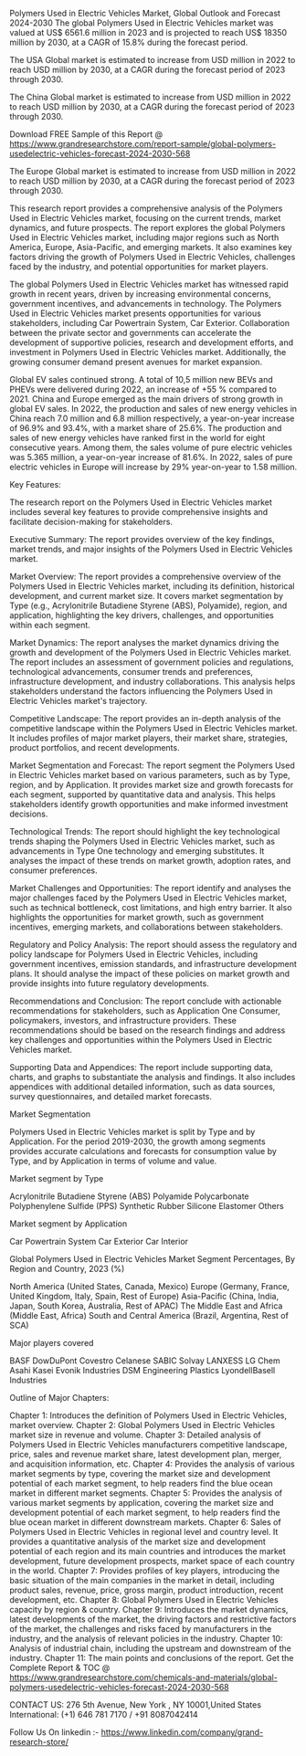 Polymers Used in Electric Vehicles Market, Global Outlook and Forecast 2024-2030
The global Polymers Used in Electric Vehicles market was valued at US$ 6561.6 million in 2023 and is projected to reach US$ 18350 million by 2030, at a CAGR of 15.8% during the forecast period.

The USA Global market is estimated to increase from USD million in 2022 to reach USD million by 2030, at a CAGR during the forecast period of 2023 through 2030.

The China Global market is estimated to increase from USD million in 2022 to reach USD million by 2030, at a CAGR during the forecast period of 2023 through 2030.

Download FREE Sample of this Report @ https://www.grandresearchstore.com/report-sample/global-polymers-usedelectric-vehicles-forecast-2024-2030-568

The Europe Global market is estimated to increase from USD million in 2022 to reach USD million by 2030, at a CAGR during the forecast period of 2023 through 2030.

This research report provides a comprehensive analysis of the Polymers Used in Electric Vehicles market, focusing on the current trends, market dynamics, and future prospects. The report explores the global Polymers Used in Electric Vehicles market, including major regions such as North America, Europe, Asia-Pacific, and emerging markets. It also examines key factors driving the growth of Polymers Used in Electric Vehicles, challenges faced by the industry, and potential opportunities for market players.

The global Polymers Used in Electric Vehicles market has witnessed rapid growth in recent years, driven by increasing environmental concerns, government incentives, and advancements in technology. The Polymers Used in Electric Vehicles market presents opportunities for various stakeholders, including Car Powertrain System, Car Exterior. Collaboration between the private sector and governments can accelerate the development of supportive policies, research and development efforts, and investment in Polymers Used in Electric Vehicles market. Additionally, the growing consumer demand present avenues for market expansion.

Global EV sales continued strong. A total of 10,5 million new BEVs and PHEVs were delivered during 2022, an increase of +55 % compared to 2021. China and Europe emerged as the main drivers of strong growth in global EV sales. In 2022, the production and sales of new energy vehicles in China reach 7.0 million and 6.8 million respectively, a year-on-year increase of 96.9% and 93.4%, with a market share of 25.6%. The production and sales of new energy vehicles have ranked first in the world for eight consecutive years. Among them, the sales volume of pure electric vehicles was 5.365 million, a year-on-year increase of 81.6%. In 2022, sales of pure electric vehicles in Europe will increase by 29% year-on-year to 1.58 million.

Key Features:

The research report on the Polymers Used in Electric Vehicles market includes several key features to provide comprehensive insights and facilitate decision-making for stakeholders.

Executive Summary: The report provides overview of the key findings, market trends, and major insights of the Polymers Used in Electric Vehicles market.

Market Overview: The report provides a comprehensive overview of the Polymers Used in Electric Vehicles market, including its definition, historical development, and current market size. It covers market segmentation by Type (e.g., Acrylonitrile Butadiene Styrene (ABS), Polyamide), region, and application, highlighting the key drivers, challenges, and opportunities within each segment.

Market Dynamics: The report analyses the market dynamics driving the growth and development of the Polymers Used in Electric Vehicles market. The report includes an assessment of government policies and regulations, technological advancements, consumer trends and preferences, infrastructure development, and industry collaborations. This analysis helps stakeholders understand the factors influencing the Polymers Used in Electric Vehicles market's trajectory.

Competitive Landscape: The report provides an in-depth analysis of the competitive landscape within the Polymers Used in Electric Vehicles market. It includes profiles of major market players, their market share, strategies, product portfolios, and recent developments.

Market Segmentation and Forecast: The report segment the Polymers Used in Electric Vehicles market based on various parameters, such as by Type, region, and by Application. It provides market size and growth forecasts for each segment, supported by quantitative data and analysis. This helps stakeholders identify growth opportunities and make informed investment decisions.

Technological Trends: The report should highlight the key technological trends shaping the Polymers Used in Electric Vehicles market, such as advancements in Type One technology and emerging substitutes. It analyses the impact of these trends on market growth, adoption rates, and consumer preferences.

Market Challenges and Opportunities: The report identify and analyses the major challenges faced by the Polymers Used in Electric Vehicles market, such as technical bottleneck, cost limitations, and high entry barrier. It also highlights the opportunities for market growth, such as government incentives, emerging markets, and collaborations between stakeholders.

Regulatory and Policy Analysis: The report should assess the regulatory and policy landscape for Polymers Used in Electric Vehicles, including government incentives, emission standards, and infrastructure development plans. It should analyse the impact of these policies on market growth and provide insights into future regulatory developments.

Recommendations and Conclusion: The report conclude with actionable recommendations for stakeholders, such as Application One Consumer, policymakers, investors, and infrastructure providers. These recommendations should be based on the research findings and address key challenges and opportunities within the Polymers Used in Electric Vehicles market.

Supporting Data and Appendices: The report include supporting data, charts, and graphs to substantiate the analysis and findings. It also includes appendices with additional detailed information, such as data sources, survey questionnaires, and detailed market forecasts.

Market Segmentation

Polymers Used in Electric Vehicles market is split by Type and by Application. For the period 2019-2030, the growth among segments provides accurate calculations and forecasts for consumption value by Type, and by Application in terms of volume and value.

Market segment by Type

Acrylonitrile Butadiene Styrene (ABS)
Polyamide
Polycarbonate
Polyphenylene Sulfide (PPS)
Synthetic Rubber
Silicone Elastomer
Others

Market segment by Application

Car Powertrain System
Car Exterior
Car Interior

Global Polymers Used in Electric Vehicles Market Segment Percentages, By Region and Country, 2023 (%)

North America (United States, Canada, Mexico)
Europe (Germany, France, United Kingdom, Italy, Spain, Rest of Europe)
Asia-Pacific (China, India, Japan, South Korea, Australia, Rest of APAC)
The Middle East and Africa (Middle East, Africa)
South and Central America (Brazil, Argentina, Rest of SCA)

Major players covered

BASF
DowDuPont
Covestro
Celanese
SABIC
Solvay
LANXESS
LG Chem
Asahi Kasei
Evonik Industries
DSM Engineering Plastics
LyondellBasell Industries

Outline of Major Chapters:

Chapter 1: Introduces the definition of Polymers Used in Electric Vehicles, market overview.
Chapter 2: Global Polymers Used in Electric Vehicles market size in revenue and volume.
Chapter 3: Detailed analysis of Polymers Used in Electric Vehicles manufacturers competitive landscape, price, sales and revenue market share, latest development plan, merger, and acquisition information, etc.
Chapter 4: Provides the analysis of various market segments by type, covering the market size and development potential of each market segment, to help readers find the blue ocean market in different market segments.
Chapter 5: Provides the analysis of various market segments by application, covering the market size and development potential of each market segment, to help readers find the blue ocean market in different downstream markets.
Chapter 6: Sales of Polymers Used in Electric Vehicles in regional level and country level. It provides a quantitative analysis of the market size and development potential of each region and its main countries and introduces the market development, future development prospects, market space of each country in the world.
Chapter 7: Provides profiles of key players, introducing the basic situation of the main companies in the market in detail, including product sales, revenue, price, gross margin, product introduction, recent development, etc.
Chapter 8: Global Polymers Used in Electric Vehicles capacity by region & country.
Chapter 9: Introduces the market dynamics, latest developments of the market, the driving factors and restrictive factors of the market, the challenges and risks faced by manufacturers in the industry, and the analysis of relevant policies in the industry.
Chapter 10: Analysis of industrial chain, including the upstream and downstream of the industry.
Chapter 11: The main points and conclusions of the report.
Get the Complete Report & TOC @ https://www.grandresearchstore.com/chemicals-and-materials/global-polymers-usedelectric-vehicles-forecast-2024-2030-568

CONTACT US:
276 5th Avenue, New York , NY 10001,United States
International: (+1) 646 781 7170 / +91 8087042414

Follow Us On linkedin :- https://www.linkedin.com/company/grand-research-store/
